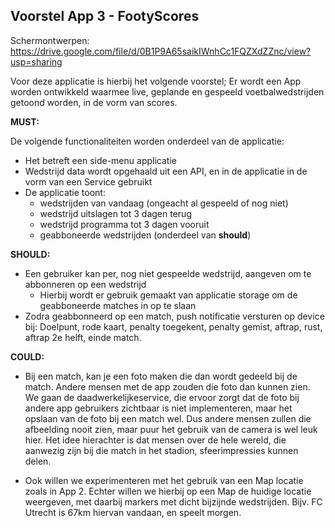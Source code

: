 ## Voorstel App 3 - FootyScores

Schermontwerpen: https://drive.google.com/file/d/0B1P9A65saikIWnhCc1FQZXdZZnc/view?usp=sharing

Voor deze applicatie is hierbij het volgende voorstel;
Er wordt een App worden ontwikkeld waarmee live, geplande en gespeeld voetbalwedstrijden getoond worden, in de vorm van scores.

**MUST:**

De volgende functionaliteiten worden onderdeel van de applicatie:
- Het betreft een side-menu applicatie
- Wedstrijd data wordt opgehaald uit een API, en in de applicatie in de vorm van een Service gebruikt
- De applicatie toont:
    - wedstrijden van vandaag (ongeacht al gespeeld of nog niet)
    - wedstrijd uitslagen tot 3 dagen terug
    - wedstrijd programma tot 3 dagen vooruit
    - geabboneerde wedstrijden (onderdeel van **should**)
  
  
**SHOULD:**  

- Een gebruiker kan per, nog niet gespeelde wedstrijd, aangeven om te abbonneren op een wedstrijd
    - Hierbij wordt er gebruik gemaakt van applicatie storage om de geabboneerde matches in op te slaan
- Zodra geabbonneerd op een match, push notificatie versturen op device bij: Doelpunt, rode kaart, penalty toegekent, penalty gemist, aftrap, rust, aftrap 2e helft, einde match.


**COULD:**

- Bij een match, kan je een foto maken die dan wordt gedeeld bij de match. Andere mensen met de app zouden die foto dan kunnen zien. We gaan de daadwerkelijkeservice, die ervoor zorgt dat de foto bij andere app gebruikers zichtbaar is niet implementeren, maar het opslaan van de foto bij een match wel. Dus andere mensen zullen die afbeelding nooit zien, maar puur het gebruik van de camera is wel leuk hier. Het idee hierachter is dat mensen over de hele wereld, die aanwezig zijn bij die match in het stadion, sfeerimpressies kunnen delen.

- Ook willen we experimenteren met het gebruik van een Map locatie zoals in App 2. Echter willen we hierbij op een Map de huidige locatie weergeven, met daarbij markers met dicht bijzijnde wedstrijden. Bijv. FC Utrecht is 67km hiervan vandaan, en speelt morgen.
